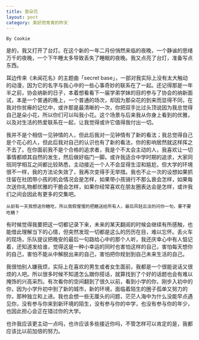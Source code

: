 ```yaml
---
title: 那朵花
layout: post
category: 美好而常青的昨天
---
```


`By Cookie`

是的，我又打开了台灯。在这个新的一年二月份悄然来临的夜晚，一个静谧的思绪万千的夜晚，一个下午睡太多导致丢失了睡眠的夜晚。我又点亮了台灯，准备写点东西。

耳边传来《未闻花名》的主题曲「secret base」，一部对我实际上没有太大触动的动漫，因为它的名字与我心中的一些心事奇妙的联系在了一起。还记得那是一年半之前，协会纳新的日子，本着想看看下一届学弟学妹的目的参与了协会的纳新面试，本是一个普通的晚上，一个普通的场次，却因为那朵花的到来而显得不同，在我对你贫瘠的记忆中，或许那是最清晰的一次，你把双手比过头顶说因为我总觉得自己是朵小花，所以你们可以叫我小花。这个场景与后来我从你身上看到的优雅，以及对生活的热爱联系在一起，让我觉得或许它值得我付出一切。

我并不是个相信一见钟情的人，但此后我对一见钟情有了新的看法；我总觉得自己是个花心的人，但此后我对自己的认识也有了新的看法，你的影响居然就这样挥之不去了。在你面前我不是个合格的追求者，我是个不太会主动的人，我喜欢让一切事情都顺其自然的发生，然后做好临门一脚。或许我适合中学时期的追求，大家同班同学相互之间都比较熟悉，主动接近一个人不会显得生涩和尴尬，但大学的环境很不一样，我的方法论失效了，我再次变得手无举措。我也不止一次的设想如果抓住留在社团带小孩的机会情况会是怎样，如果带小孩骑行不那么衰会怎样，如果每次送你礼物都优雅的干脆会怎样，如果你经常喜欢在朋友圈表达会是怎样，或许我们之间会因此有更多的交集吧。

	从前有一天我想送你糖吃，所以我假惺惺的把糖送给所有人，最后风轻云淡的问你一句，要不要吃糖？
	
有时候觉得我要把这一切都记录下来，未来的某天翻阅的时候会继续有所感触，也能借此理解当下的心情，但突然发现一切都是这么的历历在目，难以忘怀。丢火车的现场，乐队提议把晚安的最后一句路给心中的那个人听，我还庆幸心中有人惦记着，还知道发给谁，觉得这是一种小幸运的同时也害怕这样的自己，害怕每天想你的自己，害怕不能从中解脱出来的自己，害怕把你规划到自己未来生活的自己。

我很怕别人嫌我烦，实际上在喜欢的男生或者女生面前，我都是一个很能说话又很烦的人吧。所以很多时候不知道怎么跟你搭话，就算找到了个好的话题也会有难以掩饰的兴高采烈。有次看你的空间翻到了很久以前，看到小学的你，刚步入初中的你，因为小学升初中到了新的城市，新的环境，面临着陌生的圈子孤单又努力的你，那种独立和上进。我也会想一些无厘头的问题，茫茫人海中为什么没能早点遇见你，没有参与你来到新环境的陌生，没有参与你的中学，也没有参与你的年少，也因此担心会正在错过你的大学。

也许我应该更主动一点吗，也许应该多些接近你吗，不管怎样可以肯定的是，我都应该比以前加倍的努力。

